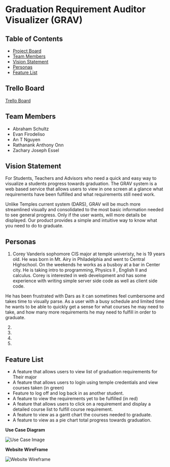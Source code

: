 # Graduation Requirement Auditor Visualizer (GRAV)

## Table of Contents
* [Project Board](#Trello-Board)
* [Team Members](#Team-Members)
* [Vision Statement](#Vision-Statement)
* [Personas](#Personas)
* [Feature List](#-Feature-List)

## Trello Board
[Trello Board](https://trello.com/b/a38R5Uay/grav)

## Team Members 
- Abraham Schultz
- Evan Firodeliso
- An T Nguyen
- Rathanank Anthony Onn
- Zachary Joseph Essel

## Vision Statement
For Students, Teachers and Advisors who need a quick and easy way to visualize a students progress towards graduation. The GRAV system is a web based service that allows users to view in one screen at a glance what requirements have been fulfilled and what requirements still need work. 

Unlike Temples current system (DARS), GRAV will be much more streamlined visually and consolidated to the most basic information needed to see general progress. Only if the user wants, will more details be displayed. 
Our product provides a simple and intuitive way to know what you need to do to graduate. 

## Personas

1. Corey Vanderis sophomore CIS major at temple univeristy, he is 19 years old. He was born in Mt. Airy in Philadelphia and went to Central Highschool. On the weekends he works as a busboy at a bar in Center city. He is taking intro to programming, Physics II , English II and calculus. Corey is interested in web development and has some experience with writing simple server side code as well as client side code.

He has been frustrated with Dars as it can sometimes feel cumbersome and takes time to visually parse. As a user with a busy schedule and limited time he wants to be able to quickly get a sense for what courses he may need to take, and how many more requirements he may need to fulfill in order to graduate. 

2.
3.
4.
5.

## Feature List
- A feature that allows users to view list of graduation requirements for Their major
- A feature that allows users to login using temple credentials and view courses taken (in green)
- Feature to log off and log back in as another student. 
- A feature to view the requirements yet to be fulfilled (in red)
- A feature that allows users to click on a requirement and display a detailed course list to fulfill course requirement. 
- A feature to view as a gantt chart the courses needed to graduate. 
- A feature to view as a pie chart total progress towards graduation.


**Use Case Diagram**

![Use Case Image](https://github.com/3296Spring2020/individual-subject-proposal-Agent215/raw/master/GraduationAuditor.png)

**Website WireFrame**

![Website Wireframe](https://github.com/3296Spring2020/individual-subject-proposal-Agent215/raw/master/Gantt%20Chart.png)



